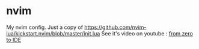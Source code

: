 # nvim
My nvim config.
Just a copy of https://github.com/nvim-lua/kickstart.nvim/blob/master/init.lua
See it's video on youtube : [from zero to IDE](https://youtu.be/stqUbv-5u2s)

